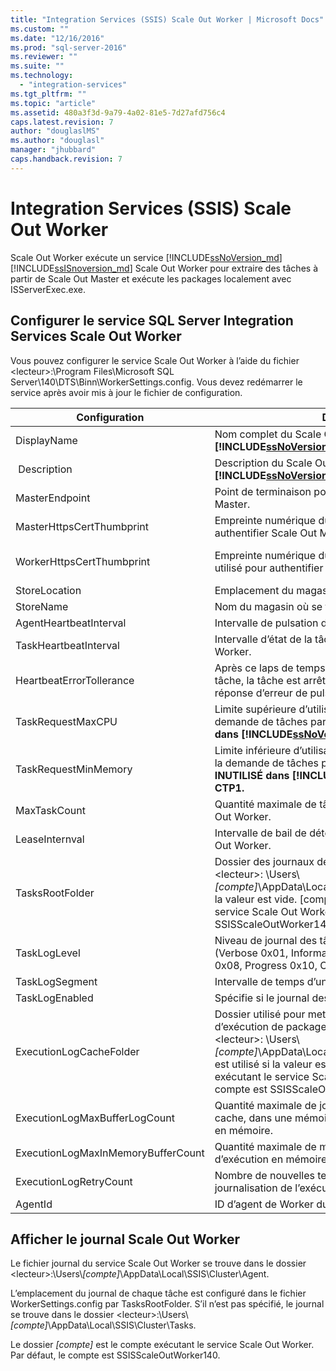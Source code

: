 ```yaml
---
title: "Integration Services (SSIS) Scale Out Worker | Microsoft Docs"
ms.custom: ""
ms.date: "12/16/2016"
ms.prod: "sql-server-2016"
ms.reviewer: ""
ms.suite: ""
ms.technology: 
  - "integration-services"
ms.tgt_pltfrm: ""
ms.topic: "article"
ms.assetid: 480a3f3d-9a79-4a02-81e5-7d27afd756c4
caps.latest.revision: 7
author: "douglaslMS"
ms.author: "douglasl"
manager: "jhubbard"
caps.handback.revision: 7
---
```

# Integration Services (SSIS) Scale Out Worker
Scale Out Worker exécute un service [!INCLUDE[ssNoVersion_md](../includes/ssnoversion-md.md)] [!INCLUDE[ssISnoversion_md](../includes/ssisnoversion-md.md)] Scale Out Worker pour extraire des tâches à partir de Scale Out Master et exécute les packages localement avec ISServerExec.exe.

## <a name="configure-sql-server-integration-services-scale-out-worker-service"></a>Configurer le service SQL Server Integration Services Scale Out Worker
Vous pouvez configurer le service Scale Out Worker à l’aide du fichier \<lecteur\>:\Program Files\Microsoft SQL Server\140\DTS\Binn\WorkerSettings.config. Vous devez redémarrer le service après avoir mis à jour le fichier de configuration.
    


Configuration  | Description  |Valeur par défaut  
---------|---------|---------
DisplayName|Nom complet du Scale Out Worker. **INUTILISÉ dans [!INCLUDE[ssNoVersion_md](../includes/ssnoversion-md.md)] vNext CTP1.**|Nom de l'ordinateur         
 Description|Description du Scale Out Worker. **INUTILISÉ dans [!INCLUDE[ssNoVersion_md](../includes/ssnoversion-md.md)] vNext CTP1.**|Vide         
MasterEndpoint|Point de terminaison pour la connexion à Scale Out Master.|Point de terminaison défini pendant l’installation du Scale Out Worker.         
MasterHttpsCertThumbprint|Empreinte numérique du certificat client SSL utilisé pour authentifier Scale Out Master.|Empreinte numérique du certificat client spécifié pendant l’installation de Scale Out Worker.          
WorkerHttpsCertThumbprint|Empreinte numérique du certificat Scale Out Master utilisé pour authentifier le Scale Out Worker.|Empreinte numérique d’un certificat créé et installé automatiquement pendant l’installation du Scale Out Worker.          
StoreLocation|Emplacement du magasin de certificats de Worker.|LocalMachine       
StoreName|Nom du magasin où se trouve ce certificat de Worker.|My         
AgentHeartbeatInterval|Intervalle de pulsation du Scale Out Worker.|00:01:00         
TaskHeartbeatInterval|Intervalle d’état de la tâche de rapport du Scale Out Worker.|00:00:10         
HeartbeatErrorTollerance|Après ce laps de temps depuis la dernière pulsation de tâche, la tâche est arrêtée en cas de réception d’une réponse d’erreur de pulsation.|00:10:00      
TaskRequestMaxCPU|Limite supérieure d’utilisation du processeur pour la demande de tâches par le Scale Out Worker. **INUTILISÉ dans [!INCLUDE[ssNoVersion_md](../includes/ssnoversion-md.md)] vNext CTP1.**|70.0         
TaskRequestMinMemory|Limite inférieure d’utilisation de la mémoire (en Mo) pour la demande de tâches par le Scale Out Worker. **INUTILISÉ dans [!INCLUDE[ssNoVersion_md](../includes/ssnoversion-md.md)] vNext CTP1.**|100.0         
MaxTaskCount|Quantité maximale de tâches que peut contenir le Scale Out Worker.|10         
LeaseInternval|Intervalle de bail de détention d’une tâche par le Scale Out Worker.|00:01:00         
TasksRootFolder|Dossier des journaux des tâches. Le chemin de dossier \<lecteur\>: \Users\\*[compte]*\AppData\Local\SSIS\Cluster\Tasks est utilisé si la valeur est vide. [compte] est le compte exécutant le service Scale Out Worker. Par défaut, le compte est SSISScaleOutWorker140.|Vide         
TaskLogLevel|Niveau de journal des tâches du Scale Out Worker. (Verbose 0x01, Information 0x02, Warning 0x04, Error 0x08, Progress 0x10, CriticalError 0x20, Audit 0x40)|126 (Information,Warning,Error,Progress,CriticalError,Audit)     
TaskLogSegment|Intervalle de temps d’un fichier journal de tâche.|00:00:00         
TaskLogEnabled|Spécifie si le journal des tâches est activé.|true         
ExecutionLogCacheFolder|Dossier utilisé pour mettre en cache le journal d’exécution de package. Le chemin de dossier \<lecteur\>: \Users\\*[compte]*\AppData\Local\SSIS\Cluster\Agent\ELogCache est utilisé si la valeur est vide. [compte] est le compte exécutant le service Scale Out Worker. Par défaut, le compte est SSISScaleOutWorker140.|Vide         
ExecutionLogMaxBufferLogCount|Quantité maximale de journaux d’exécution mis en cache, dans une mémoire tampon de journal d’exécution en mémoire.|10000        
ExecutionLogMaxInMemoryBufferCount|Quantité maximale de mémoires tampon de journal d’exécution en mémoire pour les journaux d’exécution.|10         
ExecutionLogRetryCount|Nombre de nouvelles tentatives en cas d’échec de journalisation de l’exécution.|3         
AgentId|ID d’agent de Worker du Scale Out Worker.|Généré automatiquement.        



## <a name="view-scale-out-worker-log"></a>Afficher le journal Scale Out Worker
Le fichier journal du service Scale Out Worker se trouve dans le dossier \<lecteur\>:\Users\\*[compte]*\AppData\Local\SSIS\Cluster\Agent.

L’emplacement du journal de chaque tâche est configuré dans le fichier WorkerSettings.config par TasksRootFolder. S’il n’est pas spécifié, le journal se trouve dans le dossier \<lecteur\>:\Users\\*[compte]*\AppData\Local\SSIS\Cluster\Tasks. 

Le dossier *[compte]* est le compte exécutant le service Scale Out Worker. Par défaut, le compte est SSISScaleOutWorker140.
    